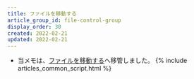 ```yaml
---
title: ファイルを移動する
article_group_id: file-control-group
display_order: 30
created: 2022-02-21
updated: 2022-02-21
---
```

- 当メモは、[ファイルを移動する](https://thinktwice.tech/it/reverse_resolution/move_a_file/)へ移管しました。
{% include articles_common_script.html %}
